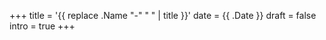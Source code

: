 +++
title = '{{ replace .Name "-" " " | title }}'
date = {{ .Date }}
draft = false
intro = true
+++
